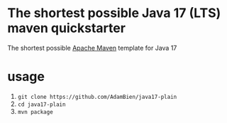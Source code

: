 # The shortest possible Java 17 (LTS) maven quickstarter

The shortest possible [Apache Maven](https://maven.apache.org) template for Java 17

# usage

1. `git clone https://github.com/AdamBien/java17-plain`
2. `cd java17-plain`
3. `mvn package`
